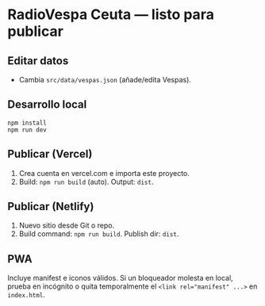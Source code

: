 # RadioVespa Ceuta — listo para publicar

## Editar datos
- Cambia `src/data/vespas.json` (añade/edita Vespas).

## Desarrollo local
```
npm install
npm run dev
```

## Publicar (Vercel)
1. Crea cuenta en vercel.com e importa este proyecto.
2. Build: `npm run build` (auto). Output: `dist`.

## Publicar (Netlify)
1. Nuevo sitio desde Git o repo.
2. Build command: `npm run build`. Publish dir: `dist`.

## PWA
Incluye manifest e iconos válidos. Si un bloqueador molesta en local, prueba en incógnito o quita temporalmente el `<link rel="manifest" ...>` en `index.html`.
